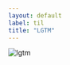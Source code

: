 ```yaml
---
layout: default
label: til
title: "LGTM"
---
```


![lgtm](https://user-images.githubusercontent.com/25602820/32033511-0e9c45b2-ba37-11e7-9425-881922a7ad1f.png)



